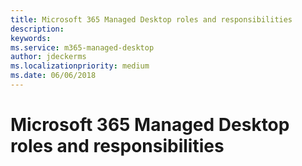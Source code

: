 ```yaml
---
title: Microsoft 365 Managed Desktop roles and responsibilities
description:  
keywords: 
ms.service: m365-managed-desktop
author: jdeckerms
ms.localizationpriority: medium
ms.date: 06/06/2018
---
```


# Microsoft 365 Managed Desktop roles and responsibilities


<!--This topic is the target for a "Learn more" link in the Admin Portal (aka.ms/admin-access); do not delete.-->